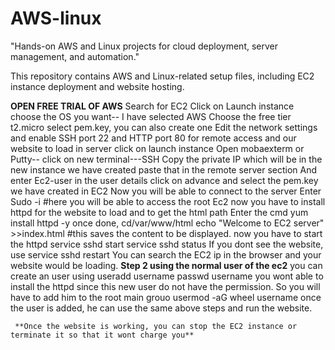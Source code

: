 # AWS-linux
"Hands-on AWS and Linux projects for cloud deployment, server management, and automation."

This repository contains AWS and Linux-related setup files, including EC2 instance deployment and website hosting.

**OPEN FREE TRIAL OF AWS**
        Search for EC2
          Click on Launch instance
          choose the OS you want-- I have selected AWS
          Choose the free tier t2.micro
          select pem.key, you can also create one
          Edit the network settings and enable SSH port 22 and HTTP port 80 for remote access and our website to load in server
          click on launch instance
Open mobaexterm or Putty-- click on new terminal---SSH
           Copy the private IP which will be in the new instance we have created
           paste that in the remote server section
           And enter Ec2-user in the user details
           click on advance and select the pem.key we have created in EC2
           Now you will be able to connect to the server
           Enter Sudo -i                               #here you will be able to access the root Ec2
           now you have to install httpd for the website to load and to get the html path
           Enter the cmd yum install httpd -y
           once done, cd/var/www/html
           echo "Welcome to EC2 server" >>index.html   #this saves the content to be displayed.
           now you have to start the httpd
           service sshd start
           service sshd status
           If you dont see the website, use service sshd restart
           You can search the EC2 ip in the browser and your website would be loading. 
 **Step 2 using the normal user of the ec2**
         you can create an user using useradd username
         passwd username
         you wont able to install the httpd since this new user do not have the permission. 
         So you will have to add him to the root main grouo
         usermod -aG wheel username
         once the user is added, he can use the same above steps and run the website. 

     **Once the website is working, you can stop the EC2 instance or terminate it so that it wont charge you**    
